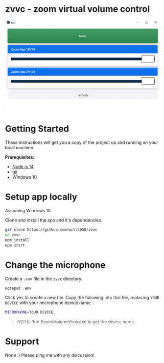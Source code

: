 # zvvc - zoom virtual volume control
![zvvc](zvvc.png)


# Getting Started

These instructions will get you a copy of the project up and running on your local machine. 

**Prerequisites:**
* [Node.js 14](https://nodejs.org/)
* [git](https://git-scm.com/downloads)
* Windows 10

# Setup app locally

Assuming Windows 10.

Clone and install the app and it's dependencies.

```bash
git clone https://github.com/will4950/zvvc
cd zvvc 
npm install 
npm start
```

# Change the microphone

Create a `.env` file in the `zvvc` directory.

```bash
notepad .env
```

Click yes to create a new file. Copy the following into this file, replacing `YOUR DEVICE` with your microphone device name.

```bash
MICROPHONE=YOUR DEVICE
```

>NOTE: Run SoundVolumeView.exe to get the device name.


# Support

None :)  Please ping me with any discussion!